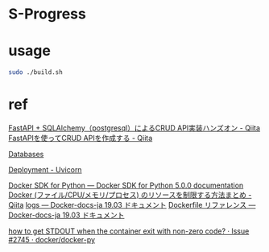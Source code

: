 # S-Progress

# usage

```bash
sudo ./build.sh
```

# ref

[FastAPI + SQLAlchemy（postgresql）によるCRUD API実装ハンズオン - Qiita](https://qiita.com/Butterthon/items/a55daa0e7f168fee7ef0)  
[FastAPIを使ってCRUD APIを作成する - Qiita](https://qiita.com/t-iguchi/items/d01b24fed05db43fd0b8)

[Databases](https://www.encode.io/databases/)

[Deployment - Uvicorn](https://www.uvicorn.org/deployment/)

[Docker SDK for Python — Docker SDK for Python 5.0.0 documentation](https://docker-py.readthedocs.io/en/stable/index.html)
[Docker (ファイル/CPU/メモリ/プロセス) のリソースを制限する方法まとめ - Qiita](https://qiita.com/okamu_/items/2b8b30a76f2aa814ba14#%E3%83%97%E3%83%AD%E3%82%BB%E3%82%B9%E6%95%B0%E3%81%AE%E5%88%B6%E9%99%90)
[logs — Docker-docs-ja 19.03 ドキュメント](https://docs.docker.jp/engine/reference/commandline/logs.html)
[Dockerfile リファレンス — Docker-docs-ja 19.03 ドキュメント](https://docs.docker.jp/engine/reference/builder.html)

[how to get STDOUT when the container exit with non-zero code? · Issue #2745 · docker/docker-py](https://github.com/docker/docker-py/issues/2745#issuecomment-812238987)
